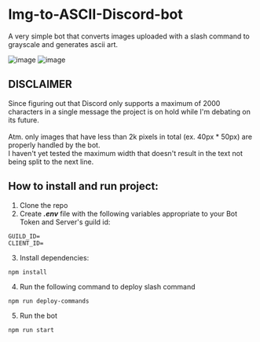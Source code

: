 ﻿# Img-to-ASCII-Discord-bot
A very simple bot that converts images uploaded with a slash command to grayscale and generates ascii art.

![image](https://github.com/MRajczyk/img-to-ascii-discord-bot/assets/103463343/2101f446-07a3-4677-a163-f3916de9a436)
![image](https://github.com/MRajczyk/img-to-ascii-discord-bot/assets/103463343/0ec3f42a-b0c4-4da7-a759-d1e496921f62)

## DISCLAIMER
Since figuring out that Discord only supports a maximum of 2000 characters in a single message the project is on hold while I'm debating on its future.<br>
<br>
Atm. only images that have less than 2k pixels in total (ex. 40px * 50px) are properly handled by the bot. <br>
I haven't yet tested the maximum width that doesn't result in the text not being split to the next line.

## How to install and run project:
1. Clone the repo
2. Create **_.env_** file with the following variables appropriate to your Bot Token and Server's guild id:  
```
GUILD_ID=
CLIENT_ID=
```
3. Install dependencies:
```
npm install
```
4. Run the following command to deploy slash command
```
npm run deploy-commands
```
5. Run the bot
```
npm run start
```
